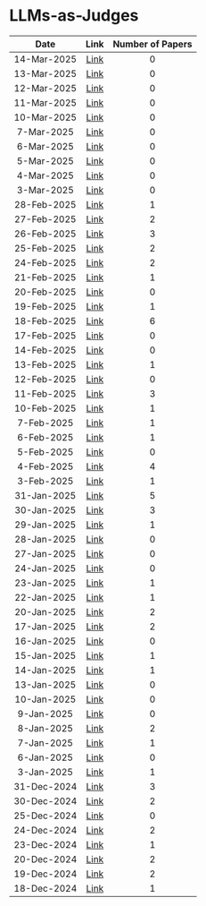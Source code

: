 # LLMs-as-Judges

| Date | Link | Number of Papers |
|:----:|:----:|:----------------:|
| 14-Mar-2025 | [Link](https://github.com/Deriq-Qian-Dong/Awesome-arXiv-Daily-Reporter/blob/main/14-Mar-2025/topic/LLMs-as-Judges_related_papers.md) | 0 |
| 13-Mar-2025 | [Link](https://github.com/Deriq-Qian-Dong/Awesome-arXiv-Daily-Reporter/blob/main/13-Mar-2025/topic/LLMs-as-Judges_related_papers.md) | 0 |
| 12-Mar-2025 | [Link](https://github.com/Deriq-Qian-Dong/Awesome-arXiv-Daily-Reporter/blob/main/12-Mar-2025/topic/LLMs-as-Judges_related_papers.md) | 0 |
| 11-Mar-2025 | [Link](https://github.com/Deriq-Qian-Dong/Awesome-arXiv-Daily-Reporter/blob/main/11-Mar-2025/topic/LLMs-as-Judges_related_papers.md) | 0 |
| 10-Mar-2025 | [Link](https://github.com/Deriq-Qian-Dong/Awesome-arXiv-Daily-Reporter/blob/main/10-Mar-2025/topic/LLMs-as-Judges_related_papers.md) | 0 |
| 7-Mar-2025 | [Link](https://github.com/Deriq-Qian-Dong/Awesome-arXiv-Daily-Reporter/blob/main/7-Mar-2025/topic/LLMs-as-Judges_related_papers.md) | 0 |
| 6-Mar-2025 | [Link](https://github.com/Deriq-Qian-Dong/Awesome-arXiv-Daily-Reporter/blob/main/6-Mar-2025/topic/LLMs-as-Judges_related_papers.md) | 0 |
| 5-Mar-2025 | [Link](https://github.com/Deriq-Qian-Dong/Awesome-arXiv-Daily-Reporter/blob/main/5-Mar-2025/topic/LLMs-as-Judges_related_papers.md) | 0 |
| 4-Mar-2025 | [Link](https://github.com/Deriq-Qian-Dong/Awesome-arXiv-Daily-Reporter/blob/main/4-Mar-2025/topic/LLMs-as-Judges_related_papers.md) | 0 |
| 3-Mar-2025 | [Link](https://github.com/Deriq-Qian-Dong/Awesome-arXiv-Daily-Reporter/blob/main/3-Mar-2025/topic/LLMs-as-Judges_related_papers.md) | 0 |
| 28-Feb-2025 | [Link](https://github.com/Deriq-Qian-Dong/Awesome-arXiv-Daily-Reporter/blob/main/28-Feb-2025/topic/LLMs-as-Judges_related_papers.md) | 1 |
| 27-Feb-2025 | [Link](https://github.com/Deriq-Qian-Dong/Awesome-arXiv-Daily-Reporter/blob/main/27-Feb-2025/topic/LLMs-as-Judges_related_papers.md) | 2 |
| 26-Feb-2025 | [Link](https://github.com/Deriq-Qian-Dong/Awesome-arXiv-Daily-Reporter/blob/main/26-Feb-2025/topic/LLMs-as-Judges_related_papers.md) | 3 |
| 25-Feb-2025 | [Link](https://github.com/Deriq-Qian-Dong/Awesome-arXiv-Daily-Reporter/blob/main/25-Feb-2025/topic/LLMs-as-Judges_related_papers.md) | 2 |
| 24-Feb-2025 | [Link](https://github.com/Deriq-Qian-Dong/Awesome-arXiv-Daily-Reporter/blob/main/24-Feb-2025/topic/LLMs-as-Judges_related_papers.md) | 2 |
| 21-Feb-2025 | [Link](https://github.com/Deriq-Qian-Dong/Awesome-arXiv-Daily-Reporter/blob/main/21-Feb-2025/topic/LLMs-as-Judges_related_papers.md) | 1 |
| 20-Feb-2025 | [Link](https://github.com/Deriq-Qian-Dong/Awesome-arXiv-Daily-Reporter/blob/main/20-Feb-2025/topic/LLMs-as-Judges_related_papers.md) | 0 |
| 19-Feb-2025 | [Link](https://github.com/Deriq-Qian-Dong/Awesome-arXiv-Daily-Reporter/blob/main/19-Feb-2025/topic/LLMs-as-Judges_related_papers.md) | 1 |
| 18-Feb-2025 | [Link](https://github.com/Deriq-Qian-Dong/Awesome-arXiv-Daily-Reporter/blob/main/18-Feb-2025/topic/LLMs-as-Judges_related_papers.md) | 6 |
| 17-Feb-2025 | [Link](https://github.com/Deriq-Qian-Dong/Awesome-arXiv-Daily-Reporter/blob/main/17-Feb-2025/topic/LLMs-as-Judges_related_papers.md) | 0 |
| 14-Feb-2025 | [Link](https://github.com/Deriq-Qian-Dong/Awesome-arXiv-Daily-Reporter/blob/main/14-Feb-2025/topic/LLMs-as-Judges_related_papers.md) | 0 |
| 13-Feb-2025 | [Link](https://github.com/Deriq-Qian-Dong/Awesome-arXiv-Daily-Reporter/blob/main/13-Feb-2025/topic/LLMs-as-Judges_related_papers.md) | 1 |
| 12-Feb-2025 | [Link](https://github.com/Deriq-Qian-Dong/Awesome-arXiv-Daily-Reporter/blob/main/12-Feb-2025/topic/LLMs-as-Judges_related_papers.md) | 0 |
| 11-Feb-2025 | [Link](https://github.com/Deriq-Qian-Dong/Awesome-arXiv-Daily-Reporter/blob/main/11-Feb-2025/topic/LLMs-as-Judges_related_papers.md) | 3 |
| 10-Feb-2025 | [Link](https://github.com/Deriq-Qian-Dong/Awesome-arXiv-Daily-Reporter/blob/main/10-Feb-2025/topic/LLMs-as-Judges_related_papers.md) | 1 |
| 7-Feb-2025 | [Link](https://github.com/Deriq-Qian-Dong/Awesome-arXiv-Daily-Reporter/blob/main/7-Feb-2025/topic/LLMs-as-Judges_related_papers.md) | 1 |
| 6-Feb-2025 | [Link](https://github.com/Deriq-Qian-Dong/Awesome-arXiv-Daily-Reporter/blob/main/6-Feb-2025/topic/LLMs-as-Judges_related_papers.md) | 1 |
| 5-Feb-2025 | [Link](https://github.com/Deriq-Qian-Dong/Awesome-arXiv-Daily-Reporter/blob/main/5-Feb-2025/topic/LLMs-as-Judges_related_papers.md) | 0 |
| 4-Feb-2025 | [Link](https://github.com/Deriq-Qian-Dong/Awesome-arXiv-Daily-Reporter/blob/main/4-Feb-2025/topic/LLMs-as-Judges_related_papers.md) | 4 |
| 3-Feb-2025 | [Link](https://github.com/Deriq-Qian-Dong/Awesome-arXiv-Daily-Reporter/blob/main/3-Feb-2025/topic/LLMs-as-Judges_related_papers.md) | 1 |
| 31-Jan-2025 | [Link](https://github.com/Deriq-Qian-Dong/Awesome-arXiv-Daily-Reporter/blob/main/31-Jan-2025/topic/LLMs-as-Judges_related_papers.md) | 5 |
| 30-Jan-2025 | [Link](https://github.com/Deriq-Qian-Dong/Awesome-arXiv-Daily-Reporter/blob/main/30-Jan-2025/topic/LLMs-as-Judges_related_papers.md) | 3 |
| 29-Jan-2025 | [Link](https://github.com/Deriq-Qian-Dong/Awesome-arXiv-Daily-Reporter/blob/main/29-Jan-2025/topic/LLMs-as-Judges_related_papers.md) | 1 |
| 28-Jan-2025 | [Link](https://github.com/Deriq-Qian-Dong/Awesome-arXiv-Daily-Reporter/blob/main/28-Jan-2025/topic/LLMs-as-Judges_related_papers.md) | 0 |
| 27-Jan-2025 | [Link](https://github.com/Deriq-Qian-Dong/Awesome-arXiv-Daily-Reporter/blob/main/27-Jan-2025/topic/LLMs-as-Judges_related_papers.md) | 0 |
| 24-Jan-2025 | [Link](https://github.com/Deriq-Qian-Dong/Awesome-arXiv-Daily-Reporter/blob/main/24-Jan-2025/topic/LLMs-as-Judges_related_papers.md) | 0 |
| 23-Jan-2025 | [Link](https://github.com/Deriq-Qian-Dong/Awesome-arXiv-Daily-Reporter/blob/main/23-Jan-2025/topic/LLMs-as-Judges_related_papers.md) | 1 |
| 22-Jan-2025 | [Link](https://github.com/Deriq-Qian-Dong/Awesome-arXiv-Daily-Reporter/blob/main/22-Jan-2025/topic/LLMs-as-Judges_related_papers.md) | 1 |
| 20-Jan-2025 | [Link](https://github.com/Deriq-Qian-Dong/Awesome-arXiv-Daily-Reporter/blob/main/20-Jan-2025/topic/LLMs-as-Judges_related_papers.md) | 2 |
| 17-Jan-2025 | [Link](https://github.com/Deriq-Qian-Dong/Awesome-arXiv-Daily-Reporter/blob/main/17-Jan-2025/topic/LLMs-as-Judges_related_papers.md) | 2 |
| 16-Jan-2025 | [Link](https://github.com/Deriq-Qian-Dong/Awesome-arXiv-Daily-Reporter/blob/main/16-Jan-2025/topic/LLMs-as-Judges_related_papers.md) | 0 |
| 15-Jan-2025 | [Link](https://github.com/Deriq-Qian-Dong/Awesome-arXiv-Daily-Reporter/blob/main/15-Jan-2025/topic/LLMs-as-Judges_related_papers.md) | 1 |
| 14-Jan-2025 | [Link](https://github.com/Deriq-Qian-Dong/Awesome-arXiv-Daily-Reporter/blob/main/14-Jan-2025/topic/LLMs-as-Judges_related_papers.md) | 1 |
| 13-Jan-2025 | [Link](https://github.com/Deriq-Qian-Dong/Awesome-arXiv-Daily-Reporter/blob/main/13-Jan-2025/topic/LLMs-as-Judges_related_papers.md) | 0 |
| 10-Jan-2025 | [Link](https://github.com/Deriq-Qian-Dong/Awesome-arXiv-Daily-Reporter/blob/main/10-Jan-2025/topic/LLMs-as-Judges_related_papers.md) | 0 |
| 9-Jan-2025 | [Link](https://github.com/Deriq-Qian-Dong/Awesome-arXiv-Daily-Reporter/blob/main/9-Jan-2025/topic/LLMs-as-Judges_related_papers.md) | 0 |
| 8-Jan-2025 | [Link](https://github.com/Deriq-Qian-Dong/Awesome-arXiv-Daily-Reporter/blob/main/8-Jan-2025/topic/LLMs-as-Judges_related_papers.md) | 2 |
| 7-Jan-2025 | [Link](https://github.com/Deriq-Qian-Dong/Awesome-arXiv-Daily-Reporter/blob/main/7-Jan-2025/topic/LLMs-as-Judges_related_papers.md) | 1 |
| 6-Jan-2025 | [Link](https://github.com/Deriq-Qian-Dong/Awesome-arXiv-Daily-Reporter/blob/main/6-Jan-2025/topic/LLMs-as-Judges_related_papers.md) | 0 |
| 3-Jan-2025 | [Link](https://github.com/Deriq-Qian-Dong/Awesome-arXiv-Daily-Reporter/blob/main/3-Jan-2025/topic/LLMs-as-Judges_related_papers.md) | 1 |
| 31-Dec-2024 | [Link](https://github.com/Deriq-Qian-Dong/Awesome-arXiv-Daily-Reporter/blob/main/31-Dec-2024/topic/LLMs-as-Judges_related_papers.md) | 3 |
| 30-Dec-2024 | [Link](https://github.com/Deriq-Qian-Dong/Awesome-arXiv-Daily-Reporter/blob/main/30-Dec-2024/topic/LLMs-as-Judges_related_papers.md) | 2 |
| 25-Dec-2024 | [Link](https://github.com/Deriq-Qian-Dong/Awesome-arXiv-Daily-Reporter/blob/main/25-Dec-2024/topic/LLMs-as-Judges_related_papers.md) | 0 |
| 24-Dec-2024 | [Link](https://github.com/Deriq-Qian-Dong/Awesome-arXiv-Daily-Reporter/blob/main/24-Dec-2024/topic/LLMs-as-Judges_related_papers.md) | 2 |
| 23-Dec-2024 | [Link](https://github.com/Deriq-Qian-Dong/Awesome-arXiv-Daily-Reporter/blob/main/23-Dec-2024/topic/LLMs-as-Judges_related_papers.md) | 1 |
| 20-Dec-2024 | [Link](https://github.com/Deriq-Qian-Dong/Awesome-arXiv-Daily-Reporter/blob/main/20-Dec-2024/topic/LLMs-as-Judges_related_papers.md) | 2 |
| 19-Dec-2024 | [Link](https://github.com/Deriq-Qian-Dong/Awesome-arXiv-Daily-Reporter/blob/main/19-Dec-2024/topic/LLMs-as-Judges_related_papers.md) | 2 |
| 18-Dec-2024 | [Link](https://github.com/Deriq-Qian-Dong/Awesome-arXiv-Daily-Reporter/blob/main/18-Dec-2024/topic/LLMs-as-Judges_related_papers.md) | 1 |

